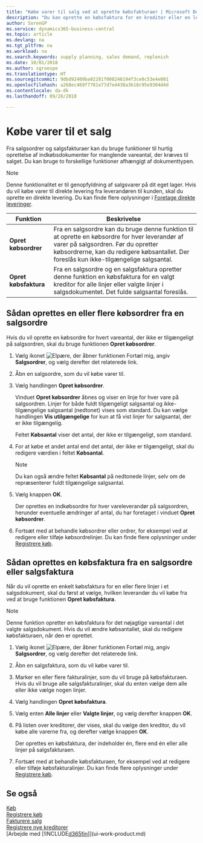 ```yaml
---
title: "Købe varer til salg ved at oprette købsfakturaer | Microsoft Docs"
description: "Du kan oprette en købsfaktura for en kreditor eller en leverandør fra en salgsfaktura for at købe produkter."
author: SorenGP
ms.service: dynamics365-business-central
ms.topic: article
ms.devlang: na
ms.tgt_pltfrm: na
ms.workload: na
ms.search.keywords: supply planning, sales demand, replenish
ms.date: 10/01/2018
ms.author: sgroespe
ms.translationtype: HT
ms.sourcegitcommit: 9dbd92409ba02281f008246194f3ce0c53e4e001
ms.openlocfilehash: a268ec469f7781e77d7e4438a3b18c95e9304d4d
ms.contentlocale: da-dk
ms.lasthandoff: 09/28/2018

---
```

# <a name="purchase-items-for-a-sale"></a>Købe varer til et salg
Fra salgsordrer og salgsfakturaer kan du bruge funktioner til hurtig oprettelse af indkøbsdokumenter for manglende vareantal, der kræves til salget. Du kan bruge to forskellige funktioner afhængigt af dokumenttypen.

> [!Note]
> Denne funktionalitet er til genopfyldning af salgsvarer på dit eget lager. Hvis du vil købe varer til direkte levering fra leverandøren til kunden, skal du oprette en direkte levering. Du kan finde flere oplysninger i [Foretage direkte leveringer](sales-how-drop-shipment.md).   

|Funktion|Beskrivelse|
|--------|-----------|
|**Opret købsordrer**|Fra en salgsordre kan du bruge denne funktion til at oprette en købsordre for hver leverandør af varer på salgsordren. Før du opretter købsordrerne, kan du redigere købsantallet. Der foreslås kun ikke-tilgængelige salgsantal.
|**Opret købsfaktura**|Fra en salgsordre og en salgsfaktura opretter denne funktion en købsfaktura for en valgt kreditor for alle linjer eller valgte linjer i salgsdokumentet. Det fulde salgsantal foreslås.|

## <a name="to-create-one-or-more-purchase-orders-from-a-sales-order"></a>Sådan oprettes en eller flere købsordrer fra en salgsordre
Hvis du vil oprette en købsordre for hvert vareantal, der ikke er tilgængeligt på salgsordren, skal du bruge funktionen **Opret købsordrer**.

1. Vælg ikonet ![Elpære, der åbner funktionen Fortæl mig](media/ui-search/search_small.png "Fortæl mig, hvad du vil foretage dig"), angiv **Salgsordrer**, og vælg derefter det relaterede link.
2. Åbn en salgsordre, som du vil købe varer til.
3. Vælg handlingen **Opret købsordrer**.

    Vinduet **Opret købsordrer** åbnes og viser en linje for hver vare på salgsordren. Linjer for både fuldt tilgængeligt salgsantal og ikke-tilgængelige salgsantal (nedtonet) vises som standard. Du kan vælge handlingen **Vis utilgængelige** for kun at få vist linjer for salgsantal, der er ikke tilgængelig.

    Feltet **Købsantal** viser det antal, der ikke er tilgængeligt, som standard.
4. For at købe et andet antal end det antal, der ikke er tilgængeligt, skal du redigere værdien i feltet **Købsantal**.

    > [!NOTE]  
    >   Du kan også ændre feltet **Købsantal** på nedtonede linjer, selv om de repræsenterer fuldt tilgængelige salgsantal.
5. Vælg knappen **OK**.

    Der oprettes en indkøbsordre for hver vareleverandør på salgsordren, herunder eventuelle ændringer af antal, du har foretaget i vinduet **Opret købsordrer**.
7. Fortsæt med at behandle købsordrer eller ordrer, for eksempel ved at redigere eller tilføje købsordrelinjer. Du kan finde flere oplysninger under [Registrere køb](purchasing-how-record-purchases.md).


## <a name="to-create-a-purchase-invoice-from-a-sales-order-or-sales-invoice"></a>Sådan oprettes en købsfaktura fra en salgsordre eller salgsfaktura
Når du vil oprette en enkelt købsfaktura for en eller flere linjer i et salgsdokument, skal du først at vælge, hvilken leverandør du vil købe fra ved at bruge funktionen **Opret købsfaktura**.

> [!NOTE]  
>   Denne funktion opretter en købsfaktura for det nøjagtige vareantal i det valgte salgsdokument. Hvis du vil ændre købsantallet, skal du redigere købsfakturaen, når den er oprettet.  

1. Vælg ikonet ![Elpære, der åbner funktionen Fortæl mig](media/ui-search/search_small.png "Fortæl mig, hvad du vil foretage dig"), angiv **Salgsordrer**, og vælg derefter det relaterede link.
2. Åbn en salgsfaktura, som du vil købe varer til.
3. Marker en eller flere fakturalinjer, som du vil bruge på købsfakturaen. Hvis du vil bruge alle salgsfakturalinjer, skal du enten vælge dem alle eller ikke vælge nogen linjer.
4. Vælg handlingen **Opret købsfaktura**.
5. Vælg enten **Alle linjer** eller **Valgte linjer**, og vælg derefter knappen **OK**.  
6. På listen over kreditorer, der vises, skal du vælge den kreditor, du vil købe alle varerne fra, og derefter vælge knappen **OK**.

    Der oprettes en købsfaktura, der indeholder én, flere end én eller alle linjer på salgsfakturaen.
7. Fortsæt med at behandle købsfakturaen, for eksempel ved at redigere eller tilføje købsfakturalinjer. Du kan finde flere oplysninger under [Registrere køb](purchasing-how-record-purchases.md).

## <a name="see-also"></a>Se også
[Køb](purchasing-manage-purchasing.md)  
[Registrere køb](purchasing-how-record-purchases.md)  
[Fakturere salg](sales-how-invoice-sales.md)  
[Registrere nye kreditorer](purchasing-how-register-new-vendors.md)  
[Arbejde med [!INCLUDE[d365fin](includes/d365fin_md.md)]](ui-work-product.md)

